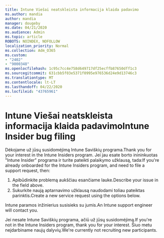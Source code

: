 ```yaml
---
title: Intune Viešai neatskleista informacija klaida padavimo
ms.author: mandia
author: mandia
manager: dougeby
ms.date: 04/21/2020
ms.audience: Admin
ms.topic: article
ROBOTS: NOINDEX, NOFOLLOW
localization_priority: Normal
ms.collection: Adm_O365
ms.custom:
- "2402"
- "9000348"
ms.openlocfilehash: 1c95c7cc4e758d649717df25ecffb87650dff1c3
ms.sourcegitcommit: 631cbb5f03e5371f0995e976536d24e9d13746c3
ms.translationtype: MT
ms.contentlocale: lt-LT
ms.lasthandoff: 04/22/2020
ms.locfileid: "43765961"
---
```

# <a name="intune-insider-bug-filing"></a><span data-ttu-id="77cbd-102">Intune Viešai neatskleista informacija klaida padavimo</span><span class="sxs-lookup"><span data-stu-id="77cbd-102">Intune Insider bug filing</span></span>

<span data-ttu-id="77cbd-103">Dėkojame už jūsų susidomėjimą Intune Saviškių programa.</span><span class="sxs-lookup"><span data-stu-id="77cbd-103">Thank you for your interest in the Intune Insiders program.</span></span> <span data-ttu-id="77cbd-104">Jei jau esate borto inininkuotas "Intune Insider" programa ir turite pateikti palaikymo užklausą, tada:</span><span class="sxs-lookup"><span data-stu-id="77cbd-104">If you're already onboarded for the Intune Insiders program, and need to file a support request, then:</span></span>

1. <span data-ttu-id="77cbd-105">Apibūdinkite problemą aukščiau esančiame lauke.</span><span class="sxs-lookup"><span data-stu-id="77cbd-105">Describe your issue in the field above.</span></span>
2. <span data-ttu-id="77cbd-106">Sukurkite naują aptarnavimo užklausą naudodami toliau pateiktas parinktis.</span><span class="sxs-lookup"><span data-stu-id="77cbd-106">Create a new service request using the options below.</span></span>

<span data-ttu-id="77cbd-107">Intune paramos inžinierius susisieks su jumis.</span><span class="sxs-lookup"><span data-stu-id="77cbd-107">An Intune support engineer will contact you.</span></span>

<span data-ttu-id="77cbd-108">Jei nesate Intune Saviškių programa, ačiū už jūsų susidomėjimą.</span><span class="sxs-lookup"><span data-stu-id="77cbd-108">If you're not in the Intune Insiders program, thank you for your interest.</span></span> <span data-ttu-id="77cbd-109">Šiuo metu neįdarbiname naujų dalyvių.</span><span class="sxs-lookup"><span data-stu-id="77cbd-109">We're currently not recruiting new participants.</span></span>
